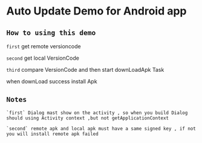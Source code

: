  Auto Update Demo for Android app
====

`How to using this demo`
----

  `first` get remote versioncode 
  
  `second` get local VersionCode 
  
  `third` compare  VersionCode and then start downLoadApk Task 
  
   when downLoad success install Apk 
  
  
  
`Notes`
----
    `first` Dialog mast show on the activity , so when you build Dialog should using Activity context ,but not getApplicationContext
    
    `second` remote apk and local apk must have a same signed key , if not you will install remote apk failed

